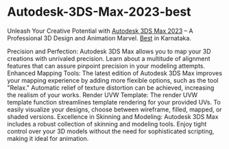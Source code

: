 # Autodesk-3DS-Max-2023-best

Unleash Your Creative Potential with <a href="https://www.autodesk.com/products/3ds-max/overview?term=1-YEAR&amp;tab=subscription">Autodesk 3DS Max 2023</a> – A Professional 3D Design and Animation Marvel. <a href="https://faangmaang.com/picasso-download-software/">Best</a> in Karnataka.

Precision and Perfection: Autodesk 3DS Max allows you to map your 3D creations with unrivaled precision.
Learn about a multitude of alignment features that can assure pinpoint precision in your modeling attempts.
Enhanced Mapping Tools: The latest edition of Autodesk 3DS Max improves your mapping experience by adding more flexible options, such as the tool "Relax."
Automatic relief of texture distortion can be achieved, increasing the realism of your works.
Render UVW Template: The render UVW template function streamlines template rendering for your provided UVs.
To easily visualize your designs, choose between wireframe, filled, mapped, or shaded versions.
Excellence in Skinning and Modeling: Autodesk 3DS Max includes a robust collection of skinning and modeling tools.
Enjoy tight control over your 3D models without the need for sophisticated scripting, making it ideal for animation.
